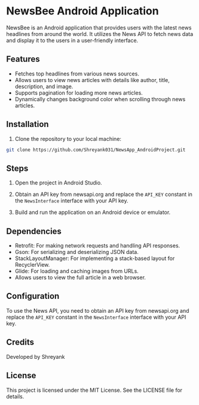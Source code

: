 
# NewsBee Android Application

NewsBee is an Android application that provides users with the latest news
headlines from around the world. It utilizes the News API to fetch news data
and display it to the users in a user-friendly interface.


## Features

- Fetches top headlines from various news sources.
- Allows users to view news articles with details like author, title, description, and image.
- Supports pagination for loading more news articles.
- Dynamically changes background color when scrolling through news articles.

## Installation

1. Clone the repository to your local machine:

```bash
git clone https://github.com/Shreyank031/NewsApp_AndroidProject.git 
```

## Steps 

1. Open the project in Android Studio.

2. Obtain an API key from newsapi.org and replace the `API_KEY` constant in the `NewsInterface` interface with your API key.

3. Build and run the application on an Android device or emulator.

## Dependencies

- Retrofit: For making network requests and handling API responses.
- Gson: For serializing and deserializing JSON data.
- StackLayoutManager: For implementing a stack-based layout for RecyclerView.
- Glide: For loading and caching images from URLs.
- Allows users to view the full article in a web browser.

## Configuration

To use the News API, you need to obtain an API key from newsapi.org and replace the `API_KEY` constant in the 
`NewsInterface` interface with your API key.

## Credits

Developed by Shreyank 

## License

This project is licensed under the MIT License. See the LICENSE file for details.
